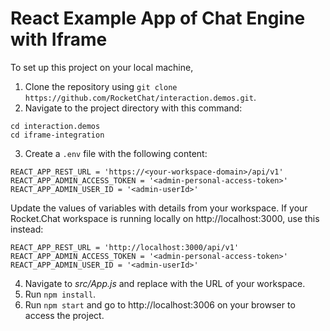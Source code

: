 # React Example App of Chat Engine with Iframe

To set up this project on your local machine, 
1. Clone the repository using `git clone https://github.com/RocketChat/interaction.demos.git`.
2. Navigate to the project directory with this command:

```
cd interaction.demos
cd iframe-integration
```

3. Create a `.env` file with the following content:

```
REACT_APP_REST_URL = 'https://<your-workspace-domain>/api/v1'
REACT_APP_ADMIN_ACCESS_TOKEN = '<admin-personal-access-token>'
REACT_APP_ADMIN_USER_ID = '<admin-userId>'
```
Update the values of variables with details from your workspace. If your Rocket.Chat workspace is running locally on http://localhost:3000, use this instead:

```
REACT_APP_REST_URL = 'http://localhost:3000/api/v1'
REACT_APP_ADMIN_ACCESS_TOKEN = '<admin-personal-access-token>'
REACT_APP_ADMIN_USER_ID = '<admin-userId>'
```

4. Navigate to *_src/App.js_* and replace <your-workspace-url> with the URL of your workspace.
4. Run `npm install`.
5. Run `npm start` and go to http://localhost:3006 on your browser to access the project.
